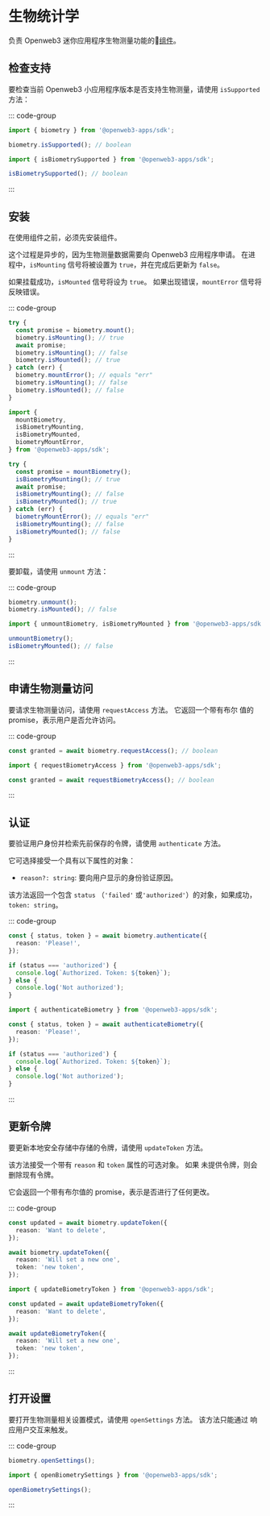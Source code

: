 # 生物统计学

负责 Openweb3 迷你应用程序生物测量功能的💠[组件](../scopes.md)。

## 检查支持

要检查当前 Openweb3 小应用程序版本是否支持生物测量，请使用 `isSupported`
方法：

::: code-group

```ts [Variable]
import { biometry } from '@openweb3-apps/sdk';

biometry.isSupported(); // boolean
```

```ts [Functions]
import { isBiometrySupported } from '@openweb3-apps/sdk';

isBiometrySupported(); // boolean
```

:::

## 安装

在使用组件之前，必须先安装组件。

这个过程是异步的，因为生物测量数据需要向 Openweb3 应用程序申请。
在进程中，`isMounting` 信号将被设置为 `true`，并在完成后更新为 `false`。

如果挂载成功，`isMounted` 信号将设为 `true`。 如果出现错误，`mountError` 信号将反映错误。

::: code-group

```ts [Variable]
try {
  const promise = biometry.mount();
  biometry.isMounting(); // true
  await promise;
  biometry.isMounting(); // false
  biometry.isMounted(); // true
} catch (err) {
  biometry.mountError(); // equals "err"
  biometry.isMounting(); // false
  biometry.isMounted(); // false
}
```

```ts [Functions]
import {
  mountBiometry,
  isBiometryMounting,
  isBiometryMounted,
  biometryMountError,
} from '@openweb3-apps/sdk';

try {
  const promise = mountBiometry();
  isBiometryMounting(); // true
  await promise;
  isBiometryMounting(); // false
  isBiometryMounted(); // true
} catch (err) {
  biometryMountError(); // equals "err"
  isBiometryMounting(); // false
  isBiometryMounted(); // false
}
```

:::

要卸载，请使用 `unmount` 方法：

::: code-group

```ts [Variable]
biometry.unmount();
biometry.isMounted(); // false
```

```ts [Functions]
import { unmountBiometry, isBiometryMounted } from '@openweb3-apps/sdk';

unmountBiometry();
isBiometryMounted(); // false
```

:::

## 申请生物测量访问

要请求生物测量访问，请使用 `requestAccess` 方法。 它返回一个带有布尔
值的 promise，表示用户是否允许访问。

::: code-group

```ts [Variable]
const granted = await biometry.requestAccess(); // boolean
```

```ts [Functions]
import { requestBiometryAccess } from '@openweb3-apps/sdk';

const granted = await requestBiometryAccess(); // boolean
```

:::

## 认证

要验证用户身份并检索先前保存的令牌，请使用 `authenticate` 方法。

它可选择接受一个具有以下属性的对象：

- `reason?: string`: 要向用户显示的身份验证原因。

该方法返回一个包含 `status` （`'failed'` 或`'authorized'`）的对象，如果成功，
`token: string`。

::: code-group

```ts [Variable]
const { status, token } = await biometry.authenticate({
  reason: 'Please!',
});

if (status === 'authorized') {
  console.log(`Authorized. Token: ${token}`);
} else {
  console.log('Not authorized');
}
```

```ts [Functions]
import { authenticateBiometry } from '@openweb3-apps/sdk';

const { status, token } = await authenticateBiometry({
  reason: 'Please!',
});

if (status === 'authorized') {
  console.log(`Authorized. Token: ${token}`);
} else {
  console.log('Not authorized');
}
```

:::

## 更新令牌

要更新本地安全存储中存储的令牌，请使用 `updateToken` 方法。

该方法接受一个带有 `reason` 和 `token` 属性的可选对象。 如果
未提供令牌，则会删除现有令牌。

它会返回一个带有布尔值的 promise，表示是否进行了任何更改。

::: code-group

```ts [Variable]
const updated = await biometry.updateToken({
  reason: 'Want to delete',
});

await biometry.updateToken({
  reason: 'Will set a new one',
  token: 'new token',
});
```

```ts [Functions]
import { updateBiometryToken } from '@openweb3-apps/sdk';

const updated = await updateBiometryToken({
  reason: 'Want to delete',
});

await updateBiometryToken({
  reason: 'Will set a new one',
  token: 'new token',
});
```

:::

## 打开设置

要打开生物测量相关设置模式，请使用 `openSettings` 方法。 该方法只能通过
响应用户交互来触发。

::: code-group

```ts [Variable]
biometry.openSettings();
```

```ts [Functions]
import { openBiometrySettings } from '@openweb3-apps/sdk';

openBiometrySettings();
```

:::

